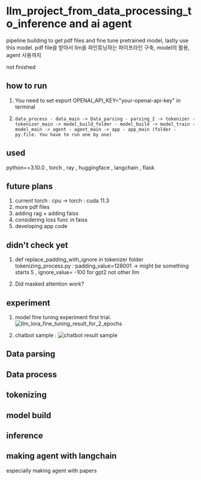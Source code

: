 # llm_project_from_data_processing_to_inference and ai agent
pipeline building to get pdf files and fine tune pretrained model, lastly use this model. pdf file을 받아서 llm을 파인튜닝하는 파이프라인 구축, model의 활용, agent 사용까지

not finished

## how to run ## 
1) You need to set export OPENAI_API_KEY="your-openai-api-key" in terminal

2) `data_process - data_main -> Data_parsing - parsing_2 -> tokenizer - tokenizer_main ->
model_build_folder - model_build -> model_train - model_main -> agent - agent_main ->
app - app_main (folder - py.file. You have to run one by one)`

## used ##
python==3.10.0 , torch , ray , huggingface , langchain , flask 

## future plans ## 

1) current torch : cpu -> torch : cuda 11.3<br>
2) more pdf files<br>
3) adding rag + adding faiss<br>
4) considering loss func in faiss
5) developing app code 

## didn't check yet ##
1) def replace_padding_with_ignore in tokenizer folder tokenizing_process.py
: padding_value=128001 -> might be something starts 5 , ignore_value= -100 for gpt2 not other llm<br>

2) Did masked attention work?

## experiment ##

1) model fine tuning experiment first trial.
 ![llm_lora_fine_tuning_result_for_2_epochs](https://github.com/user-attachments/assets/e119c665-c6b9-4aa2-88ae-b10c8416dc98)

2) chatbot sample :  ![chatbot result sample](https://github.com/user-attachments/assets/66bf394b-ef27-4c43-a0bf-6e678b820110)

## Data parsing ##

## Data process ##

## tokenizing ##

## model build ##

## inference ##

## making agent with langchain ##
especially making agent with papers 
